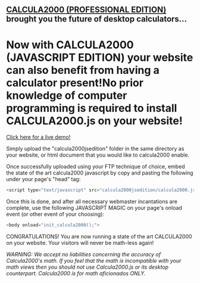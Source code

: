 ## [CALCULA2000 (PROFESSIONAL EDITION)](https://alienmelon.itch.io/calcula2000) brought you the future of desktop calculators...
# Now with CALCULA2000 (JAVASCRIPT EDITION) your website can also benefit from having a calculator present!No prior knowledge of computer programming is required to install CALCULA2000.js on your website!

[Click here for a live demo!](http://tetrageddon.com/calcula2000/)

Simply upload the "calcula2000jsedition" folder in the same directory as your website, or html document that you would like to calcula2000 enable.

Once successfully uploaded using your FTP technique of choice, embed the state of the art calcula2000 javascript by copy and pasting the following under your page's "head" tag:
```javascript
<script type="text/javascript" src="calcula2000jsedition/calcula2000.js"></script>
```
Once this is done, and after all necessary webmaster incantations are complete, use the following JAVASCRIPT MAGIC on your page's onload event (or other event of your choosing):
```javascript
<body onload="init_calcula2000();">
```
CONGRATULATIONS! You are now running a state of the art CALCULA2000 on your website. Your visitors will never be math-less again!

*WARNING: We accept no liabilities concerning the accuracy of Calcula2000's math. If you feel that the math is incompatible with your math views then you should not use Calcula2000.js or its desktop counterpart. Calcula2000 is for math aficionados ONLY.*
